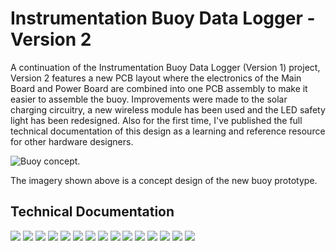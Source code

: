 # Instrumentation Buoy Data Logger - Version 2

A continuation of the Instrumentation Buoy Data Logger (Version 1) project, Version 2 features a new PCB layout where the electronics of the Main Board and Power Board are combined into one PCB assembly to make it easier to assemble the buoy. Improvements were made to the solar charging circuitry, a new wireless module has been used and the LED safety light has been redesigned. Also for the first time, I've published the full technical documentation of this design as a learning and reference resource for other hardware designers.

![Buoy concept.](media/buoy-concept.png)

The imagery shown above is a concept design of the new buoy prototype.

## Technical Documentation

![](documentation/instrumentation-buoy-technical-doc-page-001.jpg)
![](documentation/instrumentation-buoy-technical-doc-page-002.jpg)
![](documentation/instrumentation-buoy-technical-doc-page-003.jpg)
![](documentation/instrumentation-buoy-technical-doc-page-004.jpg)
![](documentation/instrumentation-buoy-technical-doc-page-005.jpg)
![](documentation/instrumentation-buoy-technical-doc-page-006.jpg)
![](documentation/instrumentation-buoy-technical-doc-page-007.jpg)
![](documentation/instrumentation-buoy-technical-doc-page-008.jpg)
![](documentation/instrumentation-buoy-technical-doc-page-009.jpg)
![](documentation/instrumentation-buoy-technical-doc-page-010.jpg)
![](documentation/instrumentation-buoy-technical-doc-page-011.jpg)
![](documentation/instrumentation-buoy-technical-doc-page-012.jpg)
![](documentation/instrumentation-buoy-technical-doc-page-013.jpg)
![](documentation/instrumentation-buoy-technical-doc-page-014.jpg)
![](documentation/instrumentation-buoy-technical-doc-page-015.jpg)

